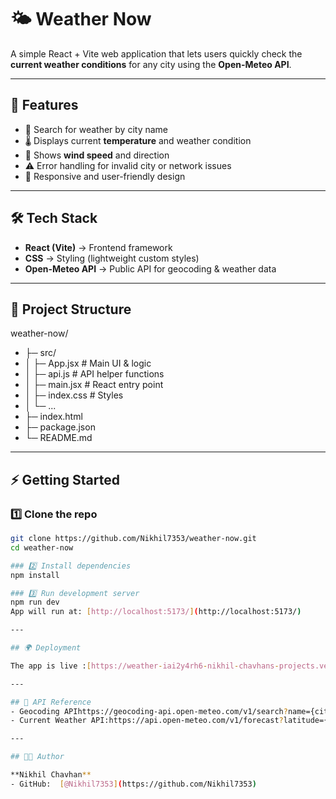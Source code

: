 # 🌤️ Weather Now  

A simple React + Vite web application that lets users quickly check the **current weather conditions** for any city using the **Open-Meteo API**.  

---

## 🚀 Features  
- 🔎 Search for weather by city name  
- 🌡️ Displays current **temperature** and weather condition  
- 💨 Shows **wind speed** and direction  
- ⚠️ Error handling for invalid city or network issues  
- 📱 Responsive and user-friendly design  

---

## 🛠️ Tech Stack  
- **React (Vite)** → Frontend framework  
- **CSS** → Styling (lightweight custom styles)  
- **Open-Meteo API** → Public API for geocoding & weather data  

---

## 📂 Project Structure  
weather-now/
- ├─ src/
- │ ├─ App.jsx # Main UI & logic
- │ ├─ api.js # API helper functions
- │ ├─ main.jsx # React entry point
- │ ├─ index.css # Styles
- │ └─ ...
- ├─ index.html
- ├─ package.json
- └─ README.md


---

## ⚡ Getting Started  

### 1️⃣ Clone the repo  
```bash
git clone https://github.com/Nikhil7353/weather-now.git
cd weather-now

### 2️⃣ Install dependencies
npm install

### 3️⃣ Run development server
npm run dev
App will run at: [http://localhost:5173/](http://localhost:5173/)

---

## 🌍 Deployment

The app is live :[https://weather-iai2y4rh6-nikhil-chavhans-projects.vercel.app](https://weather-iai2y4rh6-nikhil-chavhans-projects.vercel.app)

---

## 📖 API Reference
- Geocoding APIhttps://geocoding-api.open-meteo.com/v1/search?name={city}
- Current Weather API:https://api.open-meteo.com/v1/forecast?latitude={lat}&longitude={lon}&current_weather=true

---

## 👨‍💻 Author

**Nikhil Chavhan**
- GitHub:  [@Nikhil7353](https://github.com/Nikhil7353)
